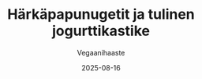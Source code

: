 ---
title: "Härkäpapunugetit ja tulinen jogurttikastike"
image: "https://vegaanibotti.lauravuo.me/2025/08/2025-08-16_small.png"
date: 2025-08-16
receipt_url: "https://vegaanihaaste.fi/reseptit/harkapapunugetit-ja-tulinen-jogurttikastike"
author: "Vegaanihaaste"
---